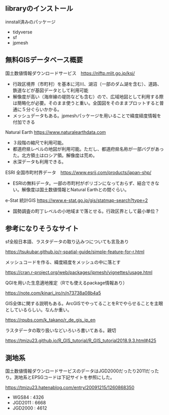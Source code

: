## libraryのインストール

innstall済みのパッケージ

- tidyverse
- sf
- jpmesh

## 無料GISデータベース概要

国土数値情報ダウンロードサービス　https://nlftp.mlit.go.jp/ksj/

- 行政区境界（市町村）を基本に河川、湖沼（一部のダム湖を含む）、道路、鉄道などが基図データとして利用可能
- 解像度が高い（海岸線の堤防なども含む）ので、広域地図として利用する際は簡略化が必要。そのまま使うと重い。全国図をそのままプロットすると普通に５分ぐらいかかる。
- メッシュデータもある。jpmeshパッケージを用いることで緯度経度情報を付加できる

Natural Earth https://www.naturalearthdata.com

- ３段階の縮尺で利用可能。
- 都道府県レベルの地図が利用可能。ただし、都道府県名称が一部バグがあった。北方領土はロシア領。解像度は荒め。
- 水深データも利用できる。

ESRI 全国市町村界データ　https://www.esrij.com/products/japan-shp/

- ESRIの無料データ。一部の市町村がポリゴンになっておらず、結合できない。解像度は国土数値情報とNatural Earthとの間ぐらい。

e-Stat 統計GIS https://www.e-stat.go.jp/gis/statmap-search?type=2

- 国勢調査の町丁レベルの小地域まで落とせる。行政区界として最小単位？





## 参考になりそうなサイト

sf全般日本語、ラスタデータの取り込みつについても言及あり

https://tsukubar.github.io/r-spatial-guide/simple-feature-for-r.html

メッシュコードを作る、緯度経度をメッシュの中に落とす

https://cran.r-project.org/web/packages/jpmesh/vignettes/usage.html

QGIを用いた生息適地推定（Rでも使えるpackage情報あり）

https://note.com/kinari_iro/n/n73738a08b4a5

GIS全体に関する説明もある。ArcGISでやってることをRでやらせることを主眼としているらしい。なんか重い。

https://rpubs.com/k_takano/r_de_gis_jp_en

ラスタデータの取り扱いなどいろいろ書いてある。親切

https://tmizu23.github.io/R_GIS_tutorial/R_GIS_tutorial2018.9.3.html#425

## 測地系

国土数値情報ダウンロードサービスのデータはJGD2000だったり2011だったり。測地系とEPSGコードは下記サイトを参照にした。

https://tmizu23.hatenablog.com/entry/20091215/1260868350

- WGS84 : 4326
- JGD2011 : 6668
- JGD2000 : 4612

